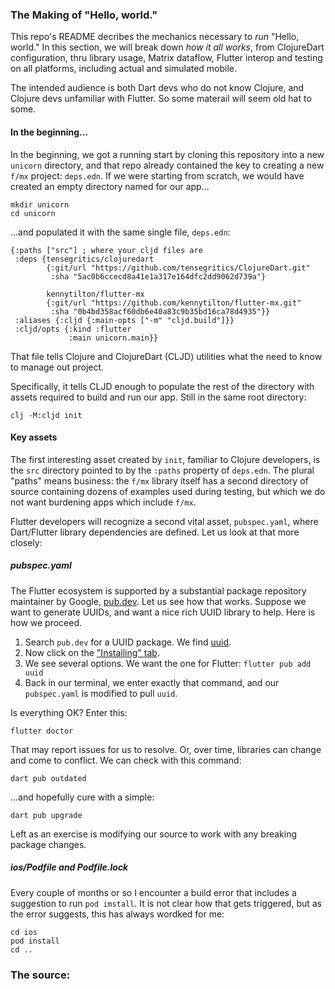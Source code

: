 ### The Making of "Hello, world."
This repo's README decribes the mechanics necessary to _run_ "Hello, world." In this section, we will break down _how it all works_, from ClojureDart configuration, thru library usage, Matrix dataflow, Flutter interop and testing on all platforms, including actual and simulated mobile.

The intended audience is both Dart devs who do not know Clojure, and Clojure devs unfamiliar with Flutter. So some materail will seem old hat to some.

#### In the beginning...
In the beginning, we got a running start by cloning this repository into a new `unicorn` directory, and that repo already contained the key to creating a new `f/mx` project: `deps.edn`. If we were starting from scratch, we would have created an empty directory named for our app...
```
mkdir unicorn
cd unicorn
```
...and populated it with the same single file, `deps.edn`:
```
{:paths ["src"] ; where your cljd files are
 :deps {tensegritics/clojuredart
        {:git/url "https://github.com/tensegritics/ClojureDart.git"
         :sha "5ac0b6ccecd8a41e1a317e164dfc2dd9062d739a"}

        kennytilton/flutter-mx
        {:git/url "https://github.com/kennytilton/flutter-mx.git"
         :sha "0b4bd358acf60db6e40a83c9b35bd16ca78d4935"}}
 :aliases {:cljd {:main-opts ["-m" "cljd.build"]}}
 :cljd/opts {:kind :flutter
             :main unicorn.main}}
```
That file tells Clojure and ClojureDart (CLJD) utilities what the need to know to manage out project.

Specifically, it tells CLJD enough to populate the rest of the directory with assets required to build and run our app. Still in the same root directory:
```
clj -M:cljd init
```
#### Key assets
The first interesting asset created by `init`, familiar to Clojure developers, is the `src` directory pointed to by the `:paths` property of `deps.edn`. The plural "paths" means business: the `f/mx` library itself has a second directory of source containing dozens of examples used during testing, but which we do not want burdening apps which include `f/mx`.

Flutter developers will recognize a second vital asset, `pubspec.yaml`, where Dart/Flutter library dependencies are defined. Let us look at that more closely:

##### pubspec.yaml
The Flutter ecosystem is supported by a substantial package repository maintainer by Google, [pub.dev](https://pub.dev/). Let us see how that works. Suppose we want to generate UUIDs, and want a nice rich UUID library to help. Here is how we proceed.

1. Search `pub.dev` for a UUID package. We find [uuid](https://pub.dev/packages/uuid).
2. Now click on the ["Installing" tab](https://pub.dev/packages/uuid/install).
3. We see several options. We want the one for Flutter:
   ```flutter pub add uuid```
4. Back in our terminal, we enter exactly that command, and our `pubspec.yaml` is modified to pull `uuid`.

Is everything OK? Enter this:
```
flutter doctor
```
That may report issues for us to resolve. Or, over time, libraries can change and come to conflict. We can check with this command:
```
dart pub outdated
```
...and hopefully cure with a simple:
```
dart pub upgrade
```
Left as an exercise is modifying our source to work with any breaking package changes.

##### ios/Podfile and Podfile.lock
Every couple of months or so I encounter a build error that includes a suggestion to run `pod imstall`. It is not clear how that gets triggered, but as the error suggests, this has always wordked for me:
```
cd ios
pod install
cd ..
```
### The source: 
